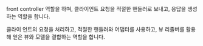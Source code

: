 front controller 역할을 하며, 클라이언트 요청을 적절한 핸들러로 보내고, 응답을 생성하는 역할을 합니다.

클라이 언트의 요청을 처리하고, 적절한 핸들러와 어댑터를 사용하고, 뷰 리졸버를 활용해 얻은 뷰와 모델을 결합하는 역할을 합니다.